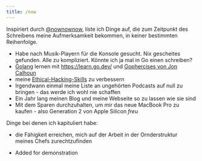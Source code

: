 ```yaml
---
title: /now
---
```


Inspiriert durch [@nownownow](https://nownownow.com/), liste ich Dinge auf, die zum Zeitpunkt des Schreibens meine Aufmerksamkeit bekommen, in keiner bestimmten Reihenfolge.

- Habe nach Musik-Playern für die Konsole gesucht. Nix gescheites gefunden. Alle zu kompliziert. Könnte ich ja mal in Go einen schreiben?
- [Golang](https://golang.org) lernen mit <https://learn.go.dev/> und [Gophercises von Jon Calhoun](https://courses.calhoun.io/courses/cor_gophercises)
- meine [Ethical-Hacking-Skills](https://tryhackme.com) zu verbessern
- Irgendwann einmal meine Liste an ungehörten Podcasts auf null zu bringen - das werde ich wohl nie schaffen
- Ein Jahr lang meinen Blog und meine Webseite so zu lassen wie sie sind
- Mit dem Sparen durchzuhalten, um mir das neue MacBook Pro zu kaufen - also Generation 2 von Apple Silicon *freu*

Dinge bei denen ich kapituliert habe:
- die Fähigkeit erreichen, mich auf der Arbeit in der Ornderstruktur meines Chefs zurechtzufinden

- Added for demonstration
